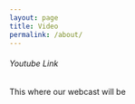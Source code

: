 ```yaml
---
layout: page
title: Video
permalink: /about/
---
```


###### Youtube Link

This where our webcast will be